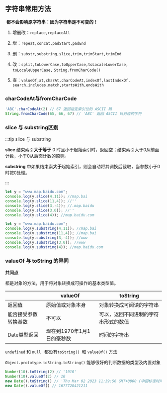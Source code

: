 ## 字符串常用方法

​ **都不会影响原字符串：因为字符串是不可变的！**

1. 增删改：`replace,replaceAll`

2. 增：`repeat,concat,padStart,padEnd`

3. 删：`substr,substring,slice,trim,trimStart,trimEnd`

4. 改：`split,toLowerCase,toUpperCase,toLocaleLowerCase,`
   ​ `toLocaleUpperCase,` `String.fromCharCode()`

5. 查：`valueOf,at,charAt,charCodeAt,indexOf,lastIndexOf,`
   ​ `search,includes,match,startsWith,endsWith`

### charCodeAt与fromCharCode

```js
'ABC'.charCodeAt(2) // 67 返回指定索引位的 ASCII 码
String.fromCharCode(65, 66, 67) // 'ABC' 返回 ASCII 码对应的字符
```

### slice 与 substring区别

:::tip slice 与 substring

**slice** 结束索引**大于等于** 0 时且小于起始索引时，返回空；结束索引大于0从前面计数，小于0从后面计数的原则。

**substring** 中如果结束索**大于**起始索引，则会自动将其调换后截取，当参数小于0 时按0处理。

:::

```js {3,4}
let y = "www.map.baidu.com";
console.log(y.slice(4,11)); //map.bai
console.log(y.slice(11,4)); //''
console.log(y.slice(3,-4)); //.map.baidu
console.log(y.slice(3,0)); //''
console.log(y.slice(4)); //map.baidu.com

let y = "www.map.baidu.com";
console.log(y.substring(4,11)); //map.bai
console.log(y.substring(11,4)); //map.bai
console.log(y.substring(3,-4)); //www
console.log(y.substring(3,0)); //www
console.log(y.substring(4)); //map.baidu.com
```

### valueOf 与 toString 的异同

**共同点**

都是对象的方法，用于将对象转换成可操作的基本类型值。

|                      | valueOf                    | toString                             |
| -------------------- | -------------------------- | ------------------------------------ |
| 返回值               | 原始值或对象本身           | 对象转换成可阅读的字符串             |
| 能否接受参数转换基数 | 不可以                     | 可以，返回不同进制的字符串形式的数值 |
| Date类型返回         | 现在到1970年1月1日的毫秒数 | 时间的字符串                         |

`undefined` 和 `null ` 都没有`toString() `和 `valueOf()` 方法

`Object.prototype.toString.toString()` 能够很好的判断数据的类型及内置对象

```js
Number(10).toString(2) // '1010'
Number(10).valueOf(2) // 10
new Date().toString() // 'Thu Mar 02 2023 11:39:56 GMT+0800 (中国标准时间)'
new Date().valueOf() // 1677728421211
```
